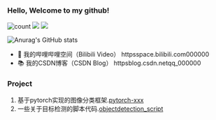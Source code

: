 ### Hello, Welcome to my github!
![count](httpsvisitor-badge.laobi.icubadgepage_id=httpsgithub.comGrildner)
![](httpsimg.shields.iobadge常用框架-Pytorch-red)
![](httpsimg.shields.iobadgeLanguage-Python-orange)  

![Anurag's GitHub stats](httpsgithub-readme-stats.vercel.appapiusername=Grildner&show_icons=true&theme=radical&cache_seconds=200300)

- 📯 我的哔哩哔哩空间（Bilibili Video） httpsspace.bilibili.com000000
- 📚 我的CSDN博客（CSDN Blog） httpsblog.csdn.netqq_000000

### Project
1. 基于pytorch实现的图像分类框架.[pytorch-xxx](httpsgithub)
2. 一些关于目标检测的脚本代码.[objectdetection_script](httpsgithub.com890)
